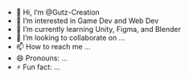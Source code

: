 - 👋 Hi, I’m @Gutz-Creation
- 👀 I’m interested in Game Dev and Web Dev
- 🌱 I’m currently learning Unity, Figma, and Blender
- 💞️ I’m looking to collaborate on ...
- 📫 How to reach me ...
- 😄 Pronouns: ...
- ⚡ Fun fact: ...

<!---
Gutz-Creation/Gutz-Creation is a ✨ special ✨ repository because its `README.md` (this file) appears on your GitHub profile.
You can click the Preview link to take a look at your changes.
--->
